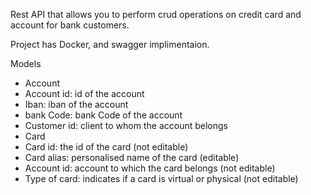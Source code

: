 Rest API that allows you to perform crud operations on credit card and account for bank customers.

Project has Docker, and swagger implimentaion.

Models
- Account
 - Account id: id of the account
 - Iban: iban of the account
 - bank Code: bank Code of the account
 - Customer id: client to whom the account belongs 
- Card
 - Card id: the id of the card (not editable)
 - Card alias: personalised name of the card (editable)
 - Account id: account to which the card belongs (not editable)
 - Type of card: indicates if a card is virtual or physical (not editable)

